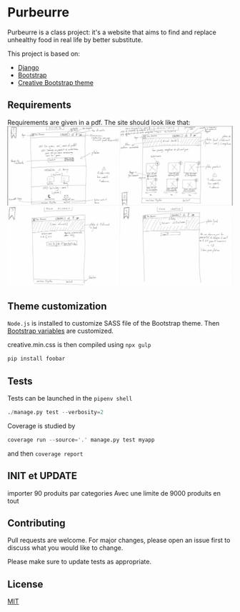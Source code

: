 # Purbeurre

Purbeurre is a class project: it's a website that aims to find and replace unhealthy food in real life by better substitute.

This project is based on:
- [Django](https://docs.djangoproject.com/fr/3.0/)
- [Bootstrap](https://getbootstrap.com/docs/4.0/getting-started/introduction/)
- [Creative Bootstrap theme](https://github.com/BlackrockDigital/startbootstrap-creative)

## Requirements 

Requirements are given in a pdf. The site should look like that:
![esquisses 1 et 2](/project/img/esquisses-1-2.jpg)
![esquisses 3 et 4](/project/img/esquisses-3-4.jpg)

## Theme customization

`Node.js` is installed to customize SASS file of the Bootstrap theme. Then [Bootstrap variables](https://github.com/twbs/bootstrap-sass/blob/master/assets/stylesheets/bootstrap/_variables.scss) are customized.

creative.min.css is then compiled using `npx gulp`

```bash
pip install foobar
```

## Tests

Tests can be launched in the `pipenv shell`

```python
./manage.py test --verbosity=2
```

Coverage is studied by 
```python
coverage run --source='.' manage.py test myapp
````

and then `coverage report`

## INIT et UPDATE

importer 90 produits par categories
Avec une limite de 9000 produits en tout

## Contributing
Pull requests are welcome. For major changes, please open an issue first to discuss what you would like to change.

Please make sure to update tests as appropriate.

## License
[MIT](https://choosealicense.com/licenses/mit/)